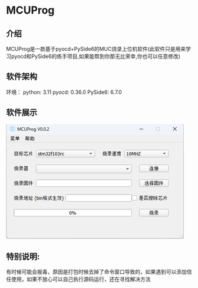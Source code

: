 # MCUProg

## 介绍
MCUProg是一款基于pyocd+PySide6的MUC烧录上位机软件(此软件只是用来学习pyocd和PySide6的练手项目,如果能帮到你那无比荣幸,你也可以任意修改)

## 软件架构
环境：
python: 3.11
pyocd: 0.36.0
PySide6: 6.7.0



## 软件展示

![MCUProg](./doc/MCUProg.png)



## 特别说明:

有时候可能会报毒，原因是打包时候去掉了命令窗口导致的，如果遇到可以添加信任使用，如果不放心可以自己执行源码运行，还在寻找解决方法
